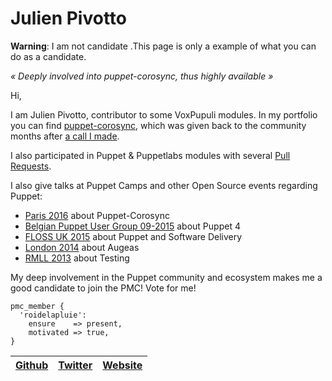 # Julien Pivotto

**Warning**: I am not candidate .This page is only a example of what you can do
as a candidate.

*« Deeply involved into puppet-corosync, thus highly available »*

Hi,

I am Julien Pivotto, contributor to some VoxPupuli modules. In my portfolio you
can find [puppet-corosync][gvpc], which was given back to the community months
after [a call I made][cim].

I also participated in Puppet & Puppetlabs modules with several [Pull
Requests][pr].

I also give talks at Puppet Camps and other Open Source events regarding Puppet:
- [Paris 2016][p6] about Puppet-Corosync
- [Belgian Puppet User Group 09-2015][bpug1] about Puppet 4
- [FLOSS UK 2015][flossuk] about Puppet and Software Delivery
- [London 2014][l4] about Augeas
- [RMLL 2013][r3] about Testing

My deep involvement in the Puppet community and ecosystem makes me a good
candidate to join the PMC! Vote for me!

```puppet
pmc_member {
  'roidelapluie':
    ensure    => present,
    motivated => true,
}
```

| [Github][g] | [Twitter][t] | [Website][w] |
| ----------- | ------------ | ------------ |

[g]:https://github.com/roidelapluie/
[t]:https://twitter.com/roidelapluie/
[w]:https://roidelapluie.be
[gvpc]:https://github.com/voxpupuli/puppet-corosync
[cim]:http://www.slideshare.net/roidelapluie/a-call-to-give-back-puppetlabscorosync-to-the-community
[p6]:http://www.slideshare.net/roidelapluie/diving-into-puppet-providers-development-the-puppetcorosync-module
[l4]:http://www.slideshare.net/roidelapluie/augeas-swiss-knife-resources-for-your-puppet-tree
[r3]:http://www.slideshare.net/roidelapluie/testing-your-puppet-code
[bpug1]:http://www.slideshare.net/roidelapluie/dive-into-puppet-4
[flossuk]:http://www.slideshare.net/roidelapluie/puppet-and-software-delivery
[pr]:https://github.com/search?p=1&q=user%3Apuppetlabs+author%3Aroidelapluie&type=Issues
